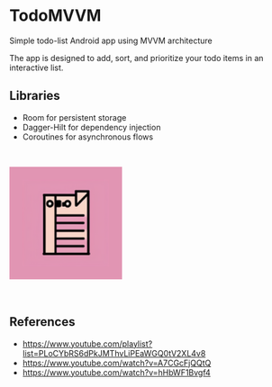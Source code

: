 # TodoMVVM
Simple todo-list Android app using MVVM architecture

The app is designed to add, sort, and prioritize your todo items in an interactive list. 

## Libraries
- Room for persistent storage
- Dagger-Hilt for dependency injection
- Coroutines for asynchronous flows

&ensp;

<img src="app/src/debug/ic_launcher-playstore.png" height="200" />


&ensp;

## References
- https://www.youtube.com/playlist?list=PLoCYbRS6dPkJMThvLiPEaWGQ0tV2XL4v8
- https://www.youtube.com/watch?v=A7CGcFjQQtQ
- https://www.youtube.com/watch?v=hHbWF1Bvgf4
